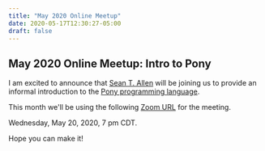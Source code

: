 ```yaml
---
title: "May 2020 Online Meetup"
date: 2020-05-17T12:30:27-05:00
draft: false
---
```


May 2020 Online Meetup: Intro to Pony
-------------------------------------

I am excited to announce that [Sean T. Allen][1] will be joining us
to provide an informal introduction to the [Pony programming language][2].

This month we'll be using the following [Zoom URL][3] for the meeting.

Wednesday, May 20, 2020, 7 pm CDT.

Hope you can make it!

[1]: https://www.twitter.com/seantallen
[2]: https://www.ponylang.io/
[3]: https://zoom.us/j/98642665377?pwd=SVNwRStQOGNhaU8xNGpiM3k0YmZRdz09

